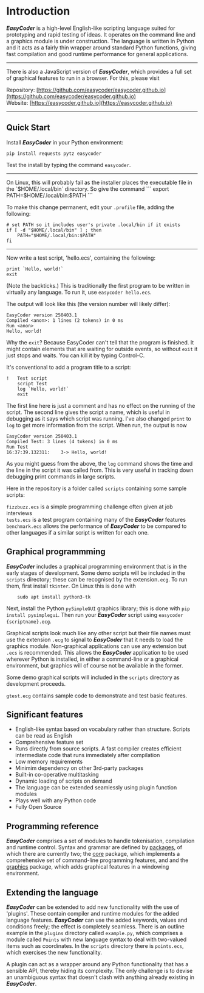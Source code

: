# Introduction
**_EasyCoder_** is a high-level English-like scripting language suited for prototyping and rapid testing of ideas. It operates on the command line and a graphics module is under construction. The language is written in Python and it acts as a fairly thin wrapper around standard Python functions, giving fast compilation and good runtime performance for general applications.
<hr>

There is also a JavaScript version of **_EasyCoder_**, which provides a full set of graphical features to run in a browser. For this, please visit

Repository: [https://github.com/easycoder/easycoder.github.io](https://github.com/easycoder/easycoder.github.io)  
Website: [https://easycoder.github.io](https://easycoder.github.io)
<hr>

## Quick Start
Install **_EasyCoder_** in your Python environment:
```
pip install requests pytz easycoder
```

Test the install by typing the command `easycoder`.
<hr>
On Linux, this will probably fail as the installer places the executable file in the `$HOME/.local/bin` directory. So give the command
```
    export PATH=$HOME/.local/bin:$PATH
```

To make this change permanent, edit your `.profile` file, adding the following:
```
# set PATH so it includes user's private .local/bin if it exists
if [ -d "$HOME/.local/bin" ] ; then
    PATH="$HOME/.local/bin:$PATH"
fi
```
<hr>

Now write a test script, 'hello.ecs', containing the following:
```
print `Hello, world!`
exit
```
(Note the backticks.) This is traditionally the first program to be written in virtually any language. To run it, use `easycoder hello.ecs`.

The output will look like this (the version number will likely differ):
```
EasyCoder version 250403.1
Compiled <anon>: 1 lines (2 tokens) in 0 ms
Run <anon>
Hello, world!
```

Why the `exit`? Because EasyCoder can't tell that the program is finished. It might contain elements that are waiting for outside events, so without `exit` it just stops and waits. You can kill it by typing Control-C.

It's conventional to add a program title to a script:
```
!   Test script
    script Test
    log `Hello, world!`
    exit
```

The first line here is just a comment and has no effect on the running of the script.   The second line gives the script a name, which is useful in debugging as it says which script was running. I've also changed `print` to `log` to get more information from the script. When run, the output is now
```
EasyCoder version 250403.1
Compiled Test: 3 lines (4 tokens) in 0 ms
Run Test
16:37:39.132311:    3-> Hello, world!
```

As you might guess from the above, the `log` command shows the time and the line in the script it was called from. This is very useful in tracking down debugging print commands in large scripts.

Here in the repository is a folder called `scripts` containing some sample scripts:

`fizzbuzz.ecs` is a simple programming challenge often given at job interviews  
`tests.ecs` is a test program containing many of the **_EasyCoder_** features  
`benchmark.ecs` allows the performance of **_EasyCoder_** to be compared to other languages if a similar script is written for each one.

## Graphical programmming
**_EasyCoder_** includes a graphical programming environment that is in the early stages of development. Some demo scripts will be included in the `scripts` directory; these can be recognised by the extension`.ecg`. To run them, first install `tkinter`. On Linux this is done with
```
    sudo apt install python3-tk
```

Next, install the Python `pySimpleGUI` graphics library; this is done with `pip install pysimplegui`. Then run your **_EasyCoder_** script using `easycoder {scriptname}.ecg`.

Graphical scripts look much like any other script but their file names must use the extension `.ecg` to signal to **_EasyCoder_** that it needs to load the graphics module. Non-graphical applications can use any extension but `.ecs` is recommended. This allows the **_EasyCoder_** application to be used wherever Python is installed, in either a command-line or a graphical environment, but graphics will of course not be available in the former.

Some demo graphical scripts will included in the `scripts` directory as development proceeds.

`gtest.ecg` contains sample code to demonstrate and test basic features.

## Significant features

 - English-like syntax based on vocabulary rather than structure. Scripts can be read as English
 - Comprehensive feature set
 - Runs directly from source scripts. A fast compiler creates efficient intermediate code that runs immediately after compilation
 - Low memory requirements
 - Minimim dependency on other 3rd-party packages
 - Built-in co-operative multitasking
 - Dynamic loading of scripts on demand
 - The language can be extended seamlessly using plugin function modules
 - Plays well with any Python code
 - Fully Open Source

## Programming reference

**_EasyCoder_** comprises a set of modules to handle tokenisation, compilation and runtime control. Syntax and grammar are defined by [packages](doc/README.md), of which there are currently two; the [core](doc/core/README.md) package, which implements a comprehensive set of command-line programming features, and and the [graphics](doc/graphics/README.md) package, which adds graphical features in a windowing environment.

## Extending the language

**_EasyCoder_** can be extended to add new functionality with the use of 'plugins'. These contain compiler and runtime modules for the added language features. **_EasyCoder_** can use the added keywords, values and conditions freely; the effect is completely seamless. There is an outline example in the `plugins` directory called `example.py`, which comprises a module called `Points` with new language syntax to deal with two-valued items such as coordinates. In the `scripts` directory there is `points.ecs`, which exercises the new functionality.

A plugin can act as a wrapper around any Python functionality that has a sensible API, thereby hiding its complexity. The only challenge is to devise an unambiguous syntax that doesn't clash with anything already existing in **_EasyCoder_**.
